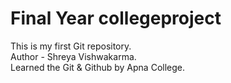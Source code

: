 # Final Year collegeproject
This is my first Git repository.
<br>
Author - Shreya Vishwakarma.
<br>
Learned the Git & Github by Apna College.